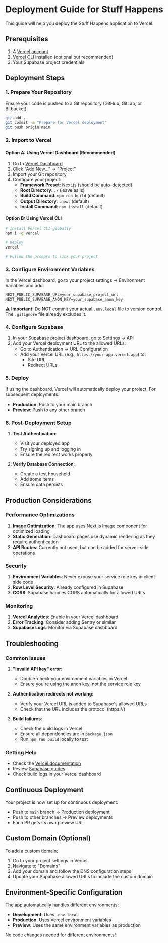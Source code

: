 # Deployment Guide for Stuff Happens

This guide will help you deploy the Stuff Happens application to Vercel.

## Prerequisites

1. A [Vercel account](https://vercel.com/signup)
2. [Vercel CLI](https://vercel.com/docs/cli) installed (optional but recommended)
3. Your Supabase project credentials

## Deployment Steps

### 1. Prepare Your Repository

Ensure your code is pushed to a Git repository (GitHub, GitLab, or Bitbucket).

```bash
git add .
git commit -m "Prepare for Vercel deployment"
git push origin main
```

### 2. Import to Vercel

#### Option A: Using Vercel Dashboard (Recommended)

1. Go to [Vercel Dashboard](https://vercel.com/dashboard)
2. Click "Add New..." → "Project"
3. Import your Git repository
4. Configure your project:
   - **Framework Preset**: Next.js (should be auto-detected)
   - **Root Directory**: `./` (leave as is)
   - **Build Command**: `npm run build` (default)
   - **Output Directory**: `.next` (default)
   - **Install Command**: `npm install` (default)

#### Option B: Using Vercel CLI

```bash
# Install Vercel CLI globally
npm i -g vercel

# Deploy
vercel

# Follow the prompts to link your project
```

### 3. Configure Environment Variables

In the Vercel dashboard, go to your project settings → Environment Variables and add:

```
NEXT_PUBLIC_SUPABASE_URL=your_supabase_project_url
NEXT_PUBLIC_SUPABASE_ANON_KEY=your_supabase_anon_key
```

⚠️ **Important**: Do NOT commit your actual `.env.local` file to version control. The `.gitignore` file already excludes it.

### 4. Configure Supabase

1. In your Supabase project dashboard, go to Settings → API
2. Add your Vercel deployment URL to the allowed URLs:
   - Go to Authentication → URL Configuration
   - Add your Vercel URL (e.g., `https://your-app.vercel.app`) to:
     - Site URL
     - Redirect URLs

### 5. Deploy

If using the dashboard, Vercel will automatically deploy your project. For subsequent deployments:

- **Production**: Push to your main branch
- **Preview**: Push to any other branch

### 6. Post-Deployment Setup

1. **Test Authentication**: 
   - Visit your deployed app
   - Try signing up and logging in
   - Ensure the redirect works properly

2. **Verify Database Connection**:
   - Create a test household
   - Add some items
   - Ensure data persists

## Production Considerations

### Performance Optimizations

1. **Image Optimization**: The app uses Next.js Image component for optimized loading
2. **Static Generation**: Dashboard pages use dynamic rendering as they require authentication
3. **API Routes**: Currently not used, but can be added for server-side operations

### Security

1. **Environment Variables**: Never expose your service role key in client-side code
2. **Row Level Security**: Already configured in Supabase
3. **CORS**: Supabase handles CORS automatically for allowed URLs

### Monitoring

1. **Vercel Analytics**: Enable in your Vercel dashboard
2. **Error Tracking**: Consider adding Sentry or similar
3. **Supabase Logs**: Monitor via Supabase dashboard

## Troubleshooting

### Common Issues

1. **"Invalid API key" error**:
   - Double-check your environment variables in Vercel
   - Ensure you're using the anon key, not the service role key

2. **Authentication redirects not working**:
   - Verify your Vercel URL is added to Supabase's allowed URLs
   - Check that the URL includes the protocol (https://)

3. **Build failures**:
   - Check the build logs in Vercel
   - Ensure all dependencies are in `package.json`
   - Run `npm run build` locally to test

### Getting Help

- Check the [Vercel documentation](https://vercel.com/docs)
- Review [Supabase guides](https://supabase.com/docs)
- Check build logs in your Vercel dashboard

## Continuous Deployment

Your project is now set up for continuous deployment:

- Push to `main` branch → Production deployment
- Push to other branches → Preview deployments
- Each PR gets its own preview URL

## Custom Domain (Optional)

To add a custom domain:

1. Go to your project settings in Vercel
2. Navigate to "Domains"
3. Add your domain and follow the DNS configuration steps
4. Update your Supabase allowed URLs to include the custom domain

## Environment-Specific Configuration

The app automatically handles different environments:

- **Development**: Uses `.env.local`
- **Production**: Uses Vercel environment variables
- **Preview**: Uses the same environment variables as production

No code changes needed for different environments!